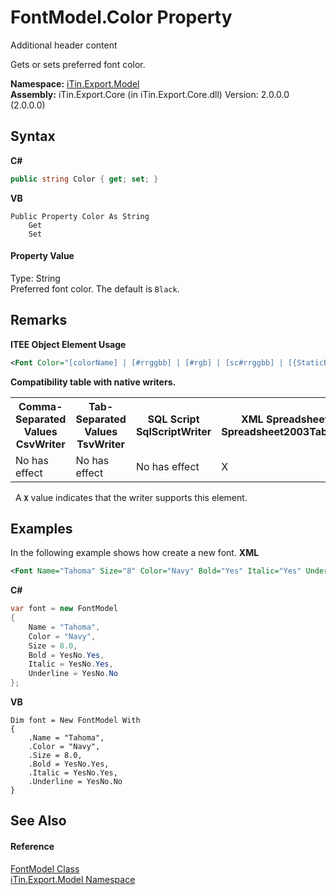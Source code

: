 # FontModel.Color Property 
Additional header content 

Gets or sets preferred font color.

**Namespace:**&nbsp;<a href="N_iTin_Export_Model">iTin.Export.Model</a><br />**Assembly:**&nbsp;iTin.Export.Core (in iTin.Export.Core.dll) Version: 2.0.0.0 (2.0.0.0)

## Syntax

**C#**<br />
``` C#
public string Color { get; set; }
```

**VB**<br />
``` VB
Public Property Color As String
	Get
	Set
```


#### Property Value
Type: String<br />Preferred font color. The default is `Black`.

## Remarks

**ITEE Object Element Usage**<br />
``` XML
<Font Color="[colorName] | [#rrggbb] | [#rgb] | [sc#rrggbb] | [{StaticBinding:...}]".../>
```


<strong>Compatibility table with native writers.</strong>
&nbsp;<table><tr><th>Comma-Separated Values<br />CsvWriter</th><th>Tab-Separated Values<br />TsvWriter</th><th>SQL Script<br />SqlScriptWriter</th><th>XML Spreadsheet 2003<br />Spreadsheet2003TabularWriter</th></tr><tr><td>No has effect</td><td>No has effect</td><td>No has effect</td><td>X</td></tr></table>&nbsp;
A <strong>`X`</strong> value indicates that the writer supports this element.


## Examples
In the following example shows how create a new font. 
**XML**<br />
``` XML
<Font Name="Tahoma" Size="8" Color="Navy" Bold="Yes" Italic="Yes" Underline="No"/>
```

**C#**<br />
``` C#
var font = new FontModel
{
    Name = "Tahoma",
    Color = "Navy",
    Size = 8.0,
    Bold = YesNo.Yes,
    Italic = YesNo.Yes,
    Underline = YesNo.No
};
```

**VB**<br />
``` VB
Dim font = New FontModel With
{
    .Name = "Tahoma",
    .Color = "Navy",
    .Size = 8.0,
    .Bold = YesNo.Yes,
    .Italic = YesNo.Yes,
    .Underline = YesNo.No
}
```


## See Also


#### Reference
<a href="T_iTin_Export_Model_FontModel">FontModel Class</a><br /><a href="N_iTin_Export_Model">iTin.Export.Model Namespace</a><br />